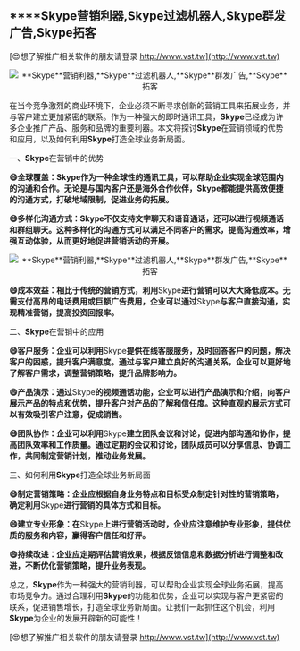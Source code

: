 ## ****Skype**营销利器,**Skype**过滤机器人,**Skype**群发广告,**Skype**拓客**

[😍想了解推广相关软件的朋友请登录 http://www.vst.tw](http://www.vst.tw)

 <center><img src="https://vst.tw/MP4/tuiguang/png/7.png" alt="**Skype**营销利器,**Skype**过滤机器人,**Skype**群发广告,**Skype**拓客"></center>

在当今竞争激烈的商业环境下，企业必须不断寻求创新的营销工具来拓展业务，并与客户建立更加紧密的联系。作为一种强大的即时通讯工具，**Skype**已经成为许多企业推广产品、服务和品牌的重要利器。本文将探讨**Skype**在营销领域的优势和应用，以及如何利用**Skype**打造全球业务新局面。

一、**Skype**在营销中的优势

**😄全球覆盖：**Skype**作为一种全球性的通讯工具，可以帮助企业实现全球范围内的沟通和合作。无论是与国内客户还是海外合作伙伴，**Skype**都能提供高效便捷的沟通方式，打破地域限制，促进业务的拓展。**

**😄多样化沟通方式：**Skype**不仅支持文字聊天和语音通话，还可以进行视频通话和群组聊天。这种多样化的沟通方式可以满足不同客户的需求，提高沟通效率，增强互动体验，从而更好地促进营销活动的开展。**

 <center><img src="https://vst.tw/MP4/tuiguang/png/4.png" alt="**Skype**营销利器,**Skype**过滤机器人,**Skype**群发广告,**Skype**拓客"></center>

**😄成本效益：相比于传统的营销方式，利用**Skype**进行营销可以大大降低成本。无需支付高昂的电话费用或巨额广告费用，企业可以通过**Skype**与客户直接沟通，实现精准营销，提高投资回报率。**

二、**Skype**在营销中的应用

**😄客户服务：企业可以利用**Skype**提供在线客服服务，及时回答客户的问题，解决客户的困惑，提升客户满意度。通过与客户建立良好的沟通关系，企业可以更好地了解客户需求，调整营销策略，提升品牌影响力。**

**😄产品演示：通过**Skype**的视频通话功能，企业可以进行产品演示和介绍，向客户展示产品的特点和优势，提升客户对产品的了解和信任度。这种直观的展示方式可以有效吸引客户注意，促成销售。**

**😄团队协作：企业可以利用**Skype**建立团队会议和讨论，促进内部沟通和协作，提高团队效率和工作质量。通过定期的会议和讨论，团队成员可以分享信息、协调工作，共同制定营销计划，推动业务发展。**

三、如何利用**Skype**打造全球业务新局面

**😄制定营销策略：企业应根据自身业务特点和目标受众制定针对性的营销策略，确定利用**Skype**进行营销的具体方式和目标。**

**😄建立专业形象：在**Skype**上进行营销活动时，企业应注意维护专业形象，提供优质的服务和内容，赢得客户信任和好评。**

**😄持续改进：企业应定期评估营销效果，根据反馈信息和数据分析进行调整和改进，不断优化营销策略，提升业务表现。**

总之，**Skype**作为一种强大的营销利器，可以帮助企业实现全球业务拓展，提高市场竞争力。通过合理利用**Skype**的功能和优势，企业可以实现与客户更紧密的联系，促进销售增长，打造全球业务新局面。让我们一起抓住这个机会，利用**Skype**为企业的发展开辟新的可能性！

[😍想了解推广相关软件的朋友请登录 http://www.vst.tw](http://www.vst.tw)



